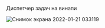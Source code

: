Диспетчер задач на винапи

![Снимок экрана 2022-01-21 033119](https://user-images.githubusercontent.com/72450256/150444513-5b35c6e4-64c9-4b61-9902-91af51f62c24.png)
